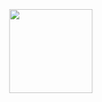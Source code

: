 <img src="https://raw.githubusercontent.com/realthrottle/throttle.org.uk/refs/heads/main/images/no_background_throttle.png" height="150" width="auto">

